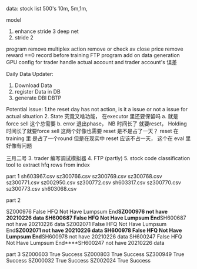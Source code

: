 data:
stock list 500's 10m, 5m,1m,

model
1. enhance stride 3 deep net
2. stride 2

program
remove multiplex action
remove or check av close price
remove reward ==0 record before training
FTP program
add on data generation
GPU config for trader
handle actual account and trader account's 误差


Daily Data Updater:
1. Download Data
2. register Data in DB
3. generate DBI  DBTP

Potential issue:
1.the reset day has not action, is it a issue or not a issue for actual situation
2. State 究竟又啥功能， 在executor 里还要保留吗
   a. 就是 force sell 这个总需要
   b. error 退出phase， NB 时间长了 就要reset， Holding 时间长了就要force sell 这两个好像也需要
       reset 是不是占了一天？  reset 在training 里 是占了一个round 但是在现实中 reset 应该不占一天， 这个在 eval 里好像有问题



三月二号
3. trader 编写调试模拟器
4. FTP (partly)
5. stock code classification tool to extract hfq rows from index     

part 1
sh603967.csv
sz300766.csv
sz300769.csv
sz300768.csv
sz300771.csv
sz002950.csv
sz300772.csv
sh603317.csv
sz300770.csv
sz300773.csv
sh603068.csv


part 2

SZ000976 False HFQ Not Have Lumpsum End****SZ000976 not have 20210226 data
SH600687 False HFQ Not Have Lumpsum End****SH600687 not have 20210226 data
SZ002071 False HFQ Not Have Lumpsum End****SZ002071 not have 20210226 data
SH600978 False HFQ Not Have Lumpsum End****SH600978 not have 20210226 data
SH600247 False HFQ Not Have Lumpsum End****SH600247 not have 20210226 data

part 3
SZ000603 True Success
SZ000803 True Success
SZ300949 True Success
SZ000032 True Success
SZ002024 True Success
